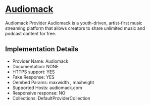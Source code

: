 # [Audiomack](https://www.audiomack.com)

Audiomack Provider
Audiomack is a youth-driven, artist-first music
streaming platform that allows creators to share unlimited music and
podcast content for free.

## Implementation Details

- Provider
Name: Audiomack
- Documentation: NONE
- HTTPS support: YES
- Fake Response: YES
- Oembed Params: maxwidth , maxheight
- Supported Hosts: audiomack.com
- Responsive response: NO
- Collections: DefaultProviderCollection


